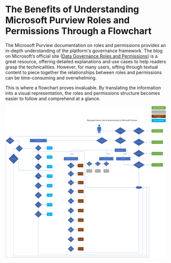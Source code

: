 # The Benefits of Understanding Microsoft Purview Roles and Permissions Through a Flowchart

The Microsoft Purview documentation on roles and permissions provides an in-depth understanding of the platform's governance framework. The blog on Microsoft’s official site ([Data Governance Roles and Permissions](https://learn.microsoft.com/en-us/purview/data-governance-roles-permissions)) is a great resource, offering detailed explanations and use cases to help readers grasp the technicalities. However, for many users, sifting through textual content to piece together the relationships between roles and permissions can be time-consuming and overwhelming.

This is where a flowchart proves invaluable. By translating the information into a visual representation, the roles and permissions structure becomes easier to follow and comprehend at a glance.

![Flowchart of Microsoft Purview Roles and Permissions](Purview_Roles_Permission.png)
